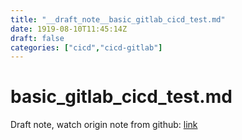```yaml
---
title: "__draft_note__basic_gitlab_cicd_test.md"
date: 1919-08-10T11:45:14Z
draft: false
categories: ["cicd","cicd-gitlab"]
---
```


# basic_gitlab_cicd_test.md

Draft note, watch origin note from github: [link](https://github.com/tinghaolai/just-random-note/blob/master/cicd/gitlab/basic_gitlab_cicd_test.md)
